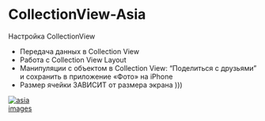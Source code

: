 # CollectionView-Asia 
Настройка CollectionView
 - Передача данных в Collection View
 - Работа с Collection View Layout
 - Манипуляции с объектом в Collection View: “Поделиться с друзьями” и сохранить в приложение «Фото» на iPhone
 - Размер ячейки ЗАВИСИТ от размера экрана )))
 
 <a href="https://ibb.co/gVxMY3H"><img src="https://i.ibb.co/YZx7g3Y/asia.jpg" alt="asia" border="0"></a><br /><a target='_blank' href='https://imgbb.com/'>images</a><br />
